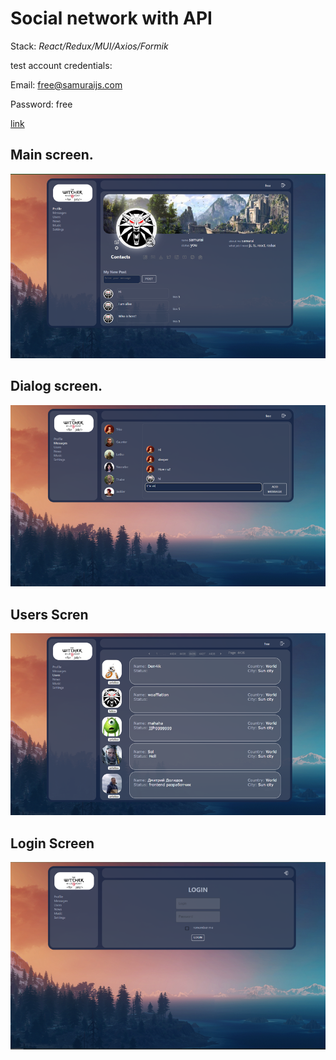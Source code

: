 # Social network with API

Stack: *React/Redux/MUI/Axios/Formik*

test account credentials:

Email: free@samuraijs.com

Password: free

[link](https://lav0n.github.io/social-network/)

## Main screen. 

![](https://github.com/LaV0n/social-network/blob/main/src/assets/img/Screenshot_1.png)
## Dialog screen.

![](https://github.com/LaV0n/social-network/blob/main/src/assets/img/Screenshot_2.png)
## Users Scren

![](https://github.com/LaV0n/social-network/blob/main/src/assets/img/Screenshot_3.png)
## Login Screen

![](https://github.com/LaV0n/social-network/blob/main/src/assets/img/Screenshot_4.png)
